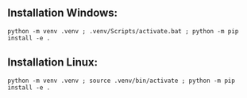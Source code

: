 ## Installation Windows:

```
python -m venv .venv ; .venv/Scripts/activate.bat ; python -m pip install -e .
```

## Installation Linux:

```
python -m venv .venv ; source .venv/bin/activate ; python -m pip install -e .
```

